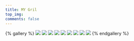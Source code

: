 ```yaml
---
title: MY Gril
top_img:
comments: false
---
```



{% gallery %}
![](https://cdn.jsdelivr.net/gh/pzloveyou/cdn/image/40w.jpg)
![](https://cdn.jsdelivr.net/gh/pzloveyou/cdn/image/640.png)
![](https://cdn.jsdelivr.net/gh/pzloveyou/cdn/image/v21440w.jpg)
![](https://cdn.jsdelivr.net/gh/pzloveyou/cdn/image/2/1609046896790.jpg)
![](https://cdn.jsdelivr.net/gh/pzloveyou/cdn/image/2/1615249544123.jpeg)
![](https://cdn.jsdelivr.net/gh/pzloveyou/cdn/image/wallhaven-pko8lm_1920x1080.jpg)
![](https://cdn.jsdelivr.net/gh/pzloveyou/cdn/image/wallhaven-e7xdwk.jpg)
![](https://cdn.jsdelivr.net/gh/pzloveyou/cdn/image/wallhaven-9mdlwk_1920x1080.jpg)
![](https://cdn.jsdelivr.net/gh/pzloveyou/cdn/image/wallhaven-l38kvy.jpg)
{% endgallery %}
